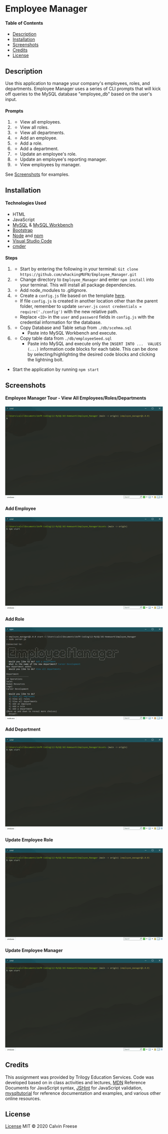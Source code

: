 # Employee Manager

#### Table of Contents
  * [Description](#Description)
  * [Installation](#Installation)
  * [Screenshots](#Screenshots)
  * [Credits](#Credits)
  * [License](#License)

## Description
Use this application to manage your company's employees, roles, and departments. 
Employee Manager uses a series of CLI prompts that will kick off queries to the MySQL database "employee_db" based on the user's input.

#### Prompts
1. * View all employees.
2. * View all roles.
3. * View all departments.
4. * Add an employee.
5. * Add a role.
6. * Add a department.
7. * Update an employee's role.
8. * Update an employee's reporting manager.
9. * View employees by manager.

See [Screenshots](#Screenshots) for examples.
 
## Installation
#### Technologies Used
* HTML
* JavaScript
* [MySQL](https://www.mysql.com/) & [MySQL Workbench](https://www.mysql.com/products/workbench/)
* [Bootstrap](https://getbootstrap.com/)
* [Node](https://nodejs.org/en/) and [npm](https://www.npmjs.com/package/npm)
* [Visual Studio Code](https://code.visualstudio.com/)
* [cmder](https://cmder.net/)

#### Steps
1. * Start by entering the following in your terminal: `Git clone https://github.com/whackingMUFN/Employee_Manager.git`

2. * Change directory to `Employee_Manager` and enter `npm install` into your terminal. This will install all package dependencies.

3. * Add node_modules to .gitignore.

4. * Create a `config.js` file based on the template [here](./config/config.js.example).
    * If file `config.js` is created in another location other than the parent folder, remember to update `server.js` `const credentials = require('./config')` with the new relative path.
    * Replace `<ID>` in the `user` and `password` fields in `config.js` with the credential information for the database.

5. * Copy Database and Table setup from `./db/scehma.sql`
        * Paste into MySQL Workbench and execute.
6. * Copy table data from `./db/employeeSeed.sql` 
        * Paste into MySQL and execute only the `INSERT INTO ...  VALUES (...)` information code blocks for each table. This can be done by selecting/highlighting the desired code blocks and clicking the lightning bolt.

* Start the application by running `npm start`



## Screenshots
#### Employee Manager Tour - View All Employees/Roles/Departments
![Tour](./Assets/imgs/viewAll.gif)

#### Add Employee
![Tour](./Assets/imgs/addEmployee.gif)

#### Add Role
![Tour](./Assets/imgs/addRole.gif)

#### Add Department
![Tour](./Assets/imgs/addDepartment.gif)

#### Update Employee Role
![Tour](./Assets/imgs/updateRole.gif)

#### Update Employee Manager
![Tour](./Assets/imgs/updateManager.gif)

## Credits
This assignment was provided by Trilogy Education Services. Code was developed based on in class activities and lectures, [MDN](https://developer.mozilla.org/en-US/) Reference Documents for JavaScript syntax, [JSHint](https://jshint.com/) for JavaScript validation, [mysqltutorial](https://www.mysqltutorial.org/basic-mysql-tutorial.aspx) for reference documentation and examples, and various other online resources. 

## License

[License](LICENSE)
MIT &copy; 2020 Calvin Freese
